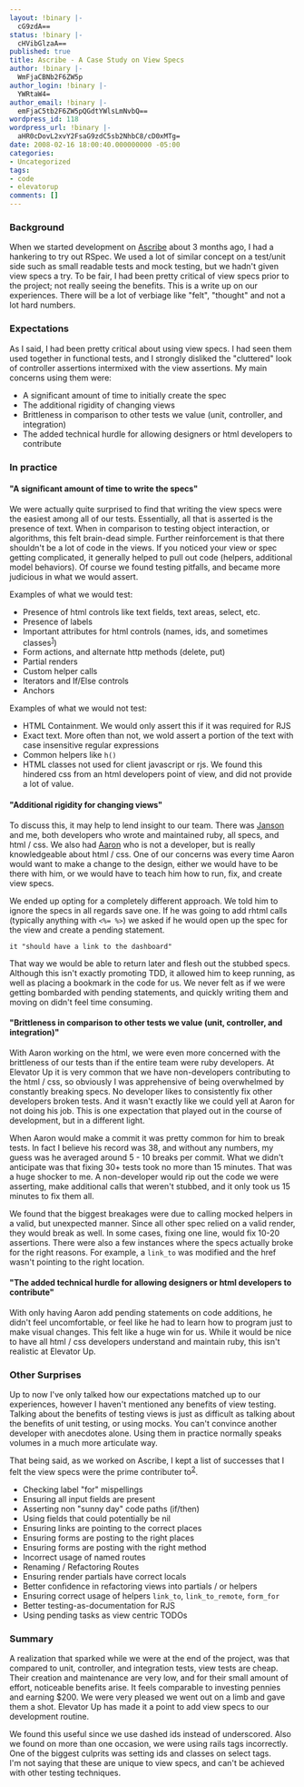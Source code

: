 ```yaml
---
layout: !binary |-
  cG9zdA==
status: !binary |-
  cHVibGlzaA==
published: true
title: Ascribe - A Case Study on View Specs
author: !binary |-
  WmFjaCBNb2F6ZW5p
author_login: !binary |-
  YWRtaW4=
author_email: !binary |-
  emFjaC5tb2F6ZW5pQGdtYWlsLmNvbQ==
wordpress_id: 118
wordpress_url: !binary |-
  aHR0cDovL2xvY2FsaG9zdC5sb2NhbC8/cD0xMTg=
date: 2008-02-16 18:00:40.000000000 -05:00
categories:
- Uncategorized
tags:
- code
- elevatorup
comments: []
---
```

### Background

When we started development on [Ascribe](http://www.ascribehq.com/) about 3 months ago, I had a hankering to try out RSpec. We used a lot of similar concept on a test/unit side such as small readable tests and mock testing, but we hadn't given view specs a try. To be fair, I had been pretty critical of view specs prior to the project; not really seeing the benefits. This is a write up on our experiences. There will be a lot of verbiage like "felt", "thought" and not a lot hard numbers.

### Expectations

As I said, I had been pretty critical about using view specs. I had seen them used together in functional tests, and I strongly disliked the "cluttered" look of controller assertions intermixed with the view assertions. My main concerns using them were:

* A significant amount of time to initially create the spec
* The additional rigidity of changing views
* Brittleness in comparison to other tests we value (unit, controller, and integration)
* The added technical hurdle for allowing designers or html developers to contribute

### In practice

#### "A significant amount of time to write the specs"

We were actually quite surprised to find that writing the view specs were the easiest among all of our tests. Essentially, all that is asserted is the presence of text. When in comparison to testing object interaction, or algorithms, this felt brain-dead simple. Further reinforcement is that there shouldn't be a lot of code in the views. If you noticed your view or spec getting complicated, it generally helped to pull out code (helpers, additional model behaviors). Of course we found testing pitfalls, and became more judicious in what we would assert.

Examples of what we would test:
* Presence of html controls like text fields, text areas, select, etc.
* Presence of labels
* Important attributes for html controls (names, ids, and sometimes classes<sup>[1](#fn1)</sup>)
* Form actions, and alternate http methods (delete, put)
* Partial renders
* Custom helper calls
* Iterators and If/Else controls
* Anchors

Examples of what we would not test:
* HTML Containment. We would only assert this if it was required for RJS
* Exact text. More often than not, we wold assert a portion of the text with case insensitive regular expressions
* Common helpers like `h()`
* HTML classes not used for client javascript or rjs. We found this hindered css from an html developers point of view, and did not provide a lot of value.

#### "Additional rigidity for changing views"

To discuss this, it may help to lend insight to our team. There was [Janson](http://whycurious.tumblr.com/) and me, both developers who wrote and maintained ruby, all specs, and html / css. We also had [Aaron](http://theparagon.org/) who is not a developer, but is really knowledgeable about html / css. One of our concerns was every time Aaron would want to make a change to the design, either we would have to be there with him, or we would have to teach him how to run, fix, and create view specs. 

We ended up opting for a completely different approach. We told him to ignore the specs in all regards save one. If he was going to add rhtml calls (typically anything with `<%= %>`) we asked if he would open up the spec for the view and create a pending statement. 

    it "should have a link to the dashboard"

That way we would be able to return later and flesh out the stubbed specs. Although this isn't exactly promoting TDD, it allowed him to keep running, as well as placing a bookmark in the code for us. We never felt as if we were getting bombarded with pending statements, and quickly writing them and moving on didn't feel time consuming.

#### "Brittleness in comparison to other tests we value (unit, controller, and integration)"

With Aaron working on the html, we were even more concerned with the brittleness of our tests than if the entire team were ruby developers. At Elevator Up it is very common that we have non-developers contributing to the html / css, so obviously I was apprehensive of being overwhelmed by constantly breaking specs. No developer likes to consistently fix other developers broken tests. And it wasn't exactly like we could yell at Aaron for not doing his job. This is one expectation that played out in the course of development, but in a different light.

When Aaron would make a commit it was pretty common for him to break tests. In fact I believe his record was 38, and without any numbers, my guess was he averaged around 5 - 10 breaks per commit. What we didn't anticipate was that fixing 30+ tests took no more than 15 minutes. That was a huge shocker to me. A non-developer would rip out the code we were asserting, make additional calls that weren't stubbed, and it only took us 15 minutes to fix them all.

We found that the biggest breakages were due to calling mocked helpers in a valid, but unexpected manner. Since all other spec relied on a valid render, they would break as well. In some cases, fixing one line, would fix 10-20 assertions. There were also a few instances where the specs actually broke for the right reasons. For example, a `link_to` was modified and the href wasn't pointing to the right location.

#### "The added technical hurdle for allowing designers or html developers to contribute"

With only having Aaron add pending statements on code additions, he didn't feel uncomfortable, or feel like he had to learn how to program just to make visual changes. This felt like a huge win for us. While it would be nice to have all html / css developers understand and maintain ruby, this isn't realistic at Elevator Up.

### Other Surprises

Up to now I've only talked how our expectations matched up to our experiences, however I haven't mentioned any benefits of view testing. Talking about the benefits of testing views is just as difficult as talking about the benefits of unit testing, or using mocks. You can't convince another developer with anecdotes alone. Using them in practice normally speaks volumes in a much more articulate way.

That being said, as we worked on Ascribe, I kept a list of successes that I felt the view specs were the prime contributer to<sup>[2](#fn2)</sup>.

* Checking label "for" mispellings
* Ensuring all input fields are present
* Asserting non "sunny day" code paths (if/then)
* Using fields that could potentially be nil
* Ensuring links are pointing to the correct places
* Ensuring forms are posting to the right places
* Ensuring forms are posting with the right method
* Incorrect usage of named routes
* Renaming / Refactoring Routes
* Ensuring render partials have correct locals
* Better confidence in refactoring views into partials / or helpers	
* Ensuring correct usage of helpers `link_to`, `link_to_remote`, `form_for`
* Better testing-as-documentation for RJS
* Using pending tasks as view centric TODOs 

### Summary

A realization that sparked while we were at the end of the project, was that compared to unit, controller, and integration tests, view tests are cheap. Their creation and maintenance are very low, and for their small amount of effort, noticeable benefits arise. It feels comparable to investing pennies and earning $200. We were very pleased we went out on a limb and gave them a shot. Elevator Up has made it a point to add view specs to our development routine.


<div id="fn1">
  We found this useful since we use dashed ids instead of underscored. Also we found on more than one occasion, we were using rails tags incorrectly. One of the biggest culprits was setting ids and classes on select tags.
</div>

<div id="fn1">
  I'm not saying that these are unique to view specs, and can't be achieved with other testing techniques.
</div>
